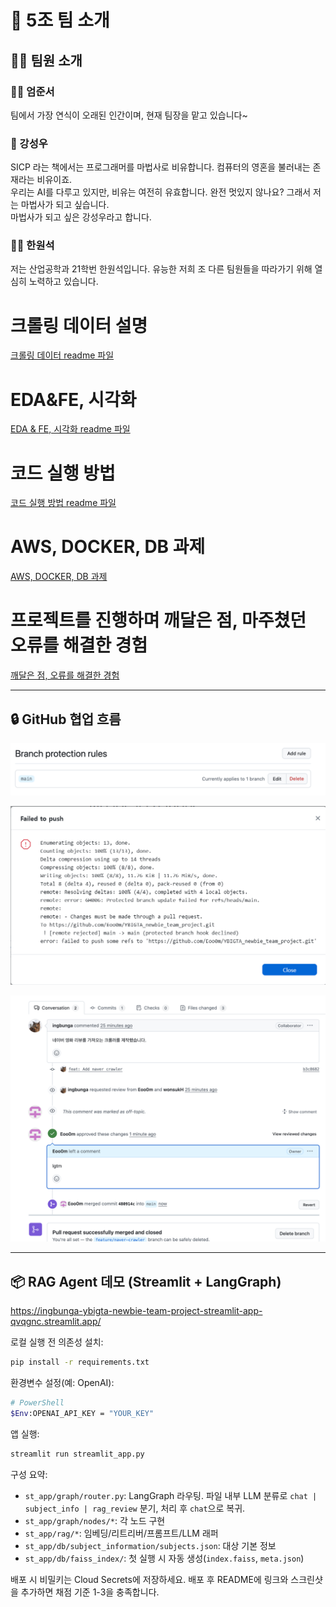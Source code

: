 # 👥 5조 팀 소개

## 🧑‍💼 팀원 소개

### 👨‍💻 엄준서  
팀에서 가장 연식이 오래된 인간이며, 현재 팀장을 맡고 있습니다~


### 🧙 강성우
SICP 라는 책에서는 프로그래머를 마법사로 비유합니다. 컴퓨터의 영혼을 불러내는 존재라는 비유이죠. \
우리는 AI를 다루고 있지만, 비유는 여전히 유효합니다. 완전 멋있지 않나요? 그래서 저는 마법사가 되고 싶습니다. \
마법사가 되고 싶은 강성우라고 합니다.

### 👨‍🎓 한원석
저는 산업공학과 21학번 한원석입니다. 유능한 저희 조 다른 팀원들을 따라가기 위해 열심히 노력하고 있습니다.

# 크롤링 데이터 설명
[크롤링 데이터 readme 파일](docs/crawling.readme.md)

# EDA&FE, 시각화
[EDA & FE, 시각화 readme 파일](docs/analysis.readme.md)

# 코드 실행 방법
[코드 실행 방법 readme 파일](docs/git.readme.md)

# AWS, DOCKER, DB 과제
[AWS, DOCKER, DB 과제](docs/aws_docker_db.md)

# 프로젝트를 진행하며 깨달은 점, 마주쳤던 오류를 해결한 경험
[깨달은 점, 오류를 해결한 경험](docs/lessons_learned.md)

---

## 🔒 GitHub 협업 흐름

![branch_protection](/github/branch_protection.png)

![push_rejected](/github/push_rejected.png)

![review_and_merged](/github/review_and_merged.png)


---

## 📦 RAG Agent 데모 (Streamlit + LangGraph)

https://ingbunga-ybigta-newbie-team-project-streamlit-app-qvqgnc.streamlit.app/

로컬 실행 전 의존성 설치:

```bash
pip install -r requirements.txt
```

환경변수 설정(예: OpenAI):

```bash
# PowerShell
$Env:OPENAI_API_KEY = "YOUR_KEY"
```

앱 실행:

```bash
streamlit run streamlit_app.py
```

구성 요약:
- `st_app/graph/router.py`: LangGraph 라우팅. 파일 내부 LLM 분류로 `chat | subject_info | rag_review` 분기, 처리 후 `chat`으로 복귀.
- `st_app/graph/nodes/*`: 각 노드 구현
- `st_app/rag/*`: 임베딩/리트리버/프롬프트/LLM 래퍼
- `st_app/db/subject_information/subjects.json`: 대상 기본 정보
- `st_app/db/faiss_index/`: 첫 실행 시 자동 생성(`index.faiss`, `meta.json`)

배포 시 비밀키는 Cloud Secrets에 저장하세요. 배포 후 README에 링크와 스크린샷을 추가하면 채점 기준 1-3을 충족합니다.
